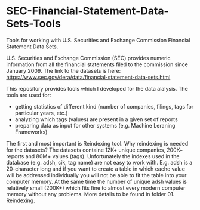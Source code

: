 # SEC-Financial-Statement-Data-Sets-Tools
Tools for working with U.S. Securities and Exchange Commission Financial Statement Data Sets.

U.S. Securities and Exchange Commission (SEC) provides numeric information from all the financial statements filed to the commission since January 2009. The link to the datasets is here: https://www.sec.gov/dera/data/financial-statement-data-sets.html

This repository provides tools which I developed for the data alalysis. The tools are used for:
- getting statistics of different kind (number of companies, filings, tags for particular years, etc.)
- analyzing which tags (values) are present in a given set of reports
- preparing data as input for other systems (e.g. Machine Leraning Frameworks)

The first and most important is Reindexing tool. Why reindexing is needed for the datasets? The datasets containe 12K+ unique companies, 200K+ reports and 80M+ values (tags). Unfortunately the indexes used in the database (e.g. adsh, cik, tag name) are not easy to work with. E.g. adsh is a 20-character long and if you want to create a table in which eache value will be addressed individually you will not be able to fit the table into your computer memory. At the same time the number of unique adsh values is relatively small (200K+) which fits fine to almost every modern computer memory without any problems. 
More details to be found in folder 01. Reindexing.
      


